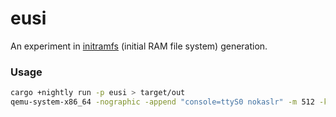 # eusi
An experiment in [initramfs](https://en.wikipedia.org/wiki/Initial_ramdisk) (initial RAM file system) generation.

### Usage
```bash
cargo +nightly run -p eusi > target/out
qemu-system-x86_64 -nographic -append "console=ttyS0 nokaslr" -m 512 -kernel /boot/vmlinuz-linux -initrd target/out
```
